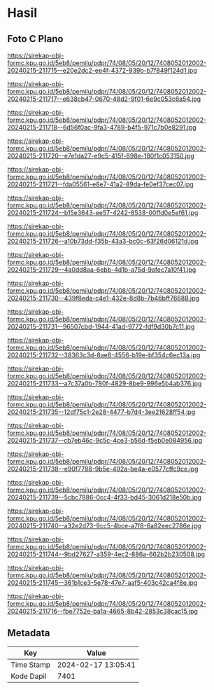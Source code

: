# Hasil

## Foto C Plano

https://sirekap-obj-formc.kpu.go.id/5eb8/pemilu/pdpr/74/08/05/20/12/7408052012002-20240215-211715--e20e2dc2-ee4f-4372-939b-b7f849f124d1.jpg

https://sirekap-obj-formc.kpu.go.id/5eb8/pemilu/pdpr/74/08/05/20/12/7408052012002-20240215-211717--e638cb47-0670-48d2-9f01-6e9c053c6a54.jpg

https://sirekap-obj-formc.kpu.go.id/5eb8/pemilu/pdpr/74/08/05/20/12/7408052012002-20240215-211718--6d56f0ac-9fa3-4789-b4f5-971c7b0e8291.jpg

https://sirekap-obj-formc.kpu.go.id/5eb8/pemilu/pdpr/74/08/05/20/12/7408052012002-20240215-211720--e7e1da27-e9c5-415f-898e-180f1c053150.jpg

https://sirekap-obj-formc.kpu.go.id/5eb8/pemilu/pdpr/74/08/05/20/12/7408052012002-20240215-211721--fda05561-e8e7-41a2-89da-fe0ef37cec07.jpg

https://sirekap-obj-formc.kpu.go.id/5eb8/pemilu/pdpr/74/08/05/20/12/7408052012002-20240215-211724--b15e3643-ee57-4242-8538-00ffd0e5ef61.jpg

https://sirekap-obj-formc.kpu.go.id/5eb8/pemilu/pdpr/74/08/05/20/12/7408052012002-20240215-211726--a10b73dd-f35b-43a3-bc0c-63f26d06121d.jpg

https://sirekap-obj-formc.kpu.go.id/5eb8/pemilu/pdpr/74/08/05/20/12/7408052012002-20240215-211729--4a0dd8aa-6ebb-4d1b-a75d-9afec7a10f41.jpg

https://sirekap-obj-formc.kpu.go.id/5eb8/pemilu/pdpr/74/08/05/20/12/7408052012002-20240215-211730--439f8eda-c4e1-432e-8d8b-7b46bff76688.jpg

https://sirekap-obj-formc.kpu.go.id/5eb8/pemilu/pdpr/74/08/05/20/12/7408052012002-20240215-211731--96507cbd-1944-41ad-9772-fdf9d30b7c11.jpg

https://sirekap-obj-formc.kpu.go.id/5eb8/pemilu/pdpr/74/08/05/20/12/7408052012002-20240215-211732--38363c3d-8ae8-4556-b19e-bf354c6ec13a.jpg

https://sirekap-obj-formc.kpu.go.id/5eb8/pemilu/pdpr/74/08/05/20/12/7408052012002-20240215-211733--a7c37a0b-780f-4829-8be9-996e5b4ab376.jpg

https://sirekap-obj-formc.kpu.go.id/5eb8/pemilu/pdpr/74/08/05/20/12/7408052012002-20240215-211735--12df75c1-2e28-4477-b7d4-3ee21628ff54.jpg

https://sirekap-obj-formc.kpu.go.id/5eb8/pemilu/pdpr/74/08/05/20/12/7408052012002-20240215-211737--cb7eb46c-9c5c-4ce3-b56d-f5eb0e084956.jpg

https://sirekap-obj-formc.kpu.go.id/5eb8/pemilu/pdpr/74/08/05/20/12/7408052012002-20240215-211738--e90f7788-9b5e-492a-be4a-e0577cffc9ce.jpg

https://sirekap-obj-formc.kpu.go.id/5eb8/pemilu/pdpr/74/08/05/20/12/7408052012002-20240215-211739--5cbc7986-0cc4-4f33-bd45-3061d218e50b.jpg

https://sirekap-obj-formc.kpu.go.id/5eb8/pemilu/pdpr/74/08/05/20/12/7408052012002-20240215-211740--a32e2d73-9cc5-4bce-a7f8-6a82eec2786e.jpg

https://sirekap-obj-formc.kpu.go.id/5eb8/pemilu/pdpr/74/08/05/20/12/7408052012002-20240215-211744--9bd27627-a359-4ec2-886a-662b2b230508.jpg

https://sirekap-obj-formc.kpu.go.id/5eb8/pemilu/pdpr/74/08/05/20/12/7408052012002-20240215-211745--361b1ce3-5e78-47e7-aaf5-403c42ca4f8e.jpg

https://sirekap-obj-formc.kpu.go.id/5eb8/pemilu/pdpr/74/08/05/20/12/7408052012002-20240215-211716--fbe7752e-ba1a-4665-8b42-2853c38cac15.jpg


## Metadata

| Key        | Value               |
| ---------- | ------------------- |
| Time Stamp | 2024-02-17 13:05:41 |
| Kode Dapil | 7401                |



